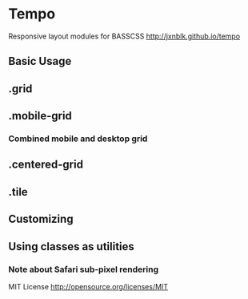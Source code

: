 # Tempo

Responsive layout modules for BASSCSS
http://jxnblk.github.io/tempo

## Basic Usage

## .grid

## .mobile-grid

### Combined mobile and desktop grid


## .centered-grid

## .tile

## Customizing

## Using classes as utilities

### Note about Safari sub-pixel rendering

MIT License http://opensource.org/licenses/MIT

